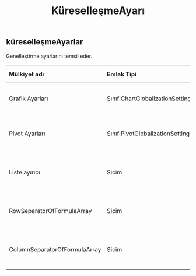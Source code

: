 ﻿---
title: KüreselleşmeAyarı
second_title: Aspose.Cells Cloud Documen
type: docs
url: /tr/specification/model/globalizationsettings/
description: "Aspose.Cells Bulut modeli spesifikasyonu: GlobalizationSettings. Açma, oluşturma, düzenleme, bölme, birleştirme, karşılaştırma ve dönüştürme gibi özelliklerle Excel ve diğer elektronik tablo belgelerini zahmetsizce yönetin"
kwords: Excel, Office, Elektronik Tablo, Cloud REST API, GlobalizationSettings
weight: 50
---
## **küreselleşmeAyarlar**

 Genelleştirme ayarlarını temsil eder.

| Mülkiyet adı| Emlak Tipi| Geçersiz kılınabilir| Sadece oku| Varsayılan değer| Tanım|
|:- |:- |:- |:- |:- |:- |
| Grafik Ayarları| Sınıf:ChartGlobalizationSettings| Doğru| YANLIŞ|| Chart için genelleştirme ayarlarını alır veya ayarlar.|
| Pivot Ayarları| Sınıf:PivotGlobalizationSettings| Doğru| YANLIŞ|| Pivot tablo için genelleştirme ayarlarını alır veya ayarlar.|
| Liste ayırıcı| Sicim| Doğru| YANLIŞ|| Liste, fonksiyon parametreleri vb. için ayırıcıyı alır.|
| RowSeparatorOfFormulaArray| Sicim| Doğru| YANLIŞ|| Formüldeki dizi verilerindeki satırların ayırıcısını alır.|
|ColumnSeparatorOfFormulaArray| Sicim| Doğru| YANLIŞ|| Formüldeki dizinin satır verilerindeki öğelerin ayırıcısını alır.|

